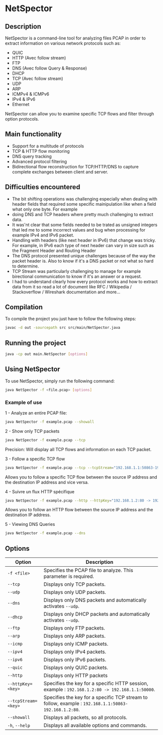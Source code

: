 # NetSpector

## Description

NetSpector is a command-line tool for analyzing files
PCAP in order to extract information on various network protocols such as:

* QUIC
* HTTP (Avec follow stream)
* FTP
* DNS (Avec follow Query & Response)
* DHCP
* TCP (Avec follow stream)
* UDP
* ARP
* ICMPv4 & ICMPv6
* IPv4 & IPv6
* Ethernet

NetSpector can allow you to examine specific TCP flows and filter through option
protocols.

## Main functionality

* Support for a multitude of protocols
* TCP & HTTP flow monitoring
* DNS query tracking
* Advanced protocol filtering
* Bidirectional flow reconstruction for TCP/HTTP/DNS to capture complete exchanges between client and server.

## Difficulties encountered

* The bit shifting operations was challenging especially when dealing with header fields that required some specific mainipulation like when a field what only one byte. For example
* doing DNS and TCP headers where pretty much challenging to extract data.
* It was'nt clear that some fields needed to be trated as unsigned integers that led me to some incorrect values and bug when processing for example IPv4 and IPv6 packet.
* Handling with headers (like next header in IPv6) that change was tricky. For example, in IPv6 each type of next header can vary in size such as the Fragment Header and Routing Header
* The DNS protocol presented unique challenges because of the way the packet header is. Also to know if it's a DNS packet or not what so hard to determine.
* TCP Stream was particularly challenging to manage for example birectional communication to know if it's an answer or a request.  
* I had to understand clearly how every protocol works and how to extract data from it so read a lot of document like RFC / Wikipedia / Stackoverflow / Wireshark documentation and more...

## Compilation 

To compile the project you just have to follow the following steps:

```bash
javac -d out -sourcepath src src/main/NetSpector.java
```

## Running the project

```bash
java -cp out main.NetSpector [options]
```

## Using NetSpector

To use NetSpector, simply run the following command:


```bash
java NetSpector -f <file.pcap> [options]
```

### Example of use


1 - Analyze an entire PCAP file:


```bash
java NetSpector -f example.pcap --showall
```

2 - Show only TCP packets
 

```bash
java NetSpector -f example.pcap --tcp
```

Precision: Will display all TCP flows and information on each TCP packet.


3 - Follow a specific TCP flow


```bash
java NetSpector -f example.pcap --tcp --tcpStream="192.168.1.1:50863-192.168.1.2:80"
```

Allows you to follow a specific TCP flow between the source IP address and the destination IP address and vice versa.


4 - Suivre un flux HTTP spécifique

```bash
java NetSpector -f example.pcap --http --httpKey="192.168.1.2:80 -> 192.168.1.1:50000"
```

Allows you to follow an HTTP flow between the source IP address and the destination IP address.

5 - Viewing DNS Queries


```bash
java NetSpector -f example.pcap --dns
```

## Options

| Option              | Description                                                                                           |
|---------------------|-------------------------------------------------------------------------------------------------------|
| `-f <file>`         | Specifies the PCAP file to analyze. This parameter is required.                                       |
| `--tcp`             | Displays only TCP packets.                                                                            |
| `--udp`             | Displays only UDP packets.                                                                            |
| `--dns`             | Displays only DNS packets and automatically activates `--udp`.                                        |
| `--dhcp`            | Displays only DHCP packets and automatically activates `--udp`.                                       |
| `--ftp`             | Displays only FTP packets.                                                                            |
| `--arp`             | Displays only ARP packets.                                                                            |
| `--icmp`            | Displays only ICMP packets.                                                                           |
| `--ipv4`            | Displays only IPv4 packets.                                                                           |
| `--ipv6`            | Displays only IPv6 packets.                                                                           |
| `--quic`            | Displays only QUIC packets.                                                                           |
| `--http`            | Displays only HTTP packets                                                                            |
| `--httpKey=<key>`   | Specifies the key for a specific HTTP session, example :  `192.168.1.2:80 -> 192.168.1.1:50000`.      |
| `--tcpStream=<key>` | Specifies the key for a specific TCP stream to follow, example :  `192.168.1.1:50863-192.168.1.2:80`. |
| `--showall`         | Displays all packets, so all protocols.                                                               |
| `-h`, `--help`      | Displays all available options and commands.                                                          |
